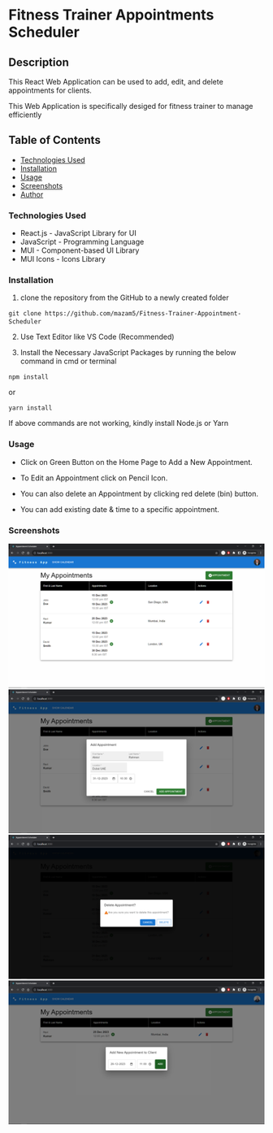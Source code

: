 # Fitness Trainer Appointments Scheduler

## Description

This React Web Application can be used to add, edit, and delete appointments for clients.

This Web Application is specifically desiged for fitness trainer to manage efficiently

## Table of Contents

- [Technologies Used](#technologies-used)
- [Installation](#installation)
- [Usage](#usage)
- [Screenshots](#screenshots)
- [Author](#author)

### Technologies Used

- React.js - JavaScript Library for UI
- JavaScript - Programming Language
- MUI - Component-based UI Library
- MUI Icons - Icons Library

### Installation

1. clone the repository from the GitHub to a newly created folder

```
git clone https://github.com/mazam5/Fitness-Trainer-Appointment-Scheduler
```

2. Use Text Editor like VS Code (Recommended)

3. Install the Necessary JavaScript Packages by running the below command in cmd or terminal

```
npm install
```

or

```
yarn install
```

If above commands are not working, kindly install Node.js or Yarn

### Usage

- Click on Green Button on the Home Page to Add a New Appointment.

- To Edit an Appointment click on Pencil Icon.

- You can also delete an Appointment by clicking red delete (bin) button.

- You can add existing date & time to a specific appointment.

### Screenshots

![HomePage](screenshots/1.png)
![Add Appointment](screenshots/2.png)
![Delete Appointment](screenshots/3.png)
![Add existing datetime](screenshots/4.png)
